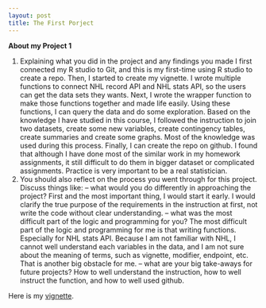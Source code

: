 ```yaml
---
layout: post
title: The First Porject
---
```


**About my Project 1**

1.	Explaining what you did in the project and any findings you made
I first connected my R studio to Git, and this is my first-time using R studio to create a repo. Then, I started to create my vignette. I wrote multiple functions to connect NHL record API and NHL stats API, so the users can get the data sets they wants. Next, I wrote the wrapper function to make those functions together and made life easily. Using these functions, I can query the data and do some exploration. Based on the knowledge I have studied in this course, I followed the instruction to join two datasets, create some new variables, create contingency tables, create summaries and create some graphs. Most of the knowledge was used during this process. Finally, I can create the repo on github. I found that although I have done most of the similar work in my homework assignments, it still difficult to do them in bigger dataset or complicated assignments. Practice is very important to be a real statistician.
2.	 You should also reflect on the process you went through for this project. Discuss things like:
– what would you do differently in approaching the project?
First and the most important thing, I would start it early. I would clarify the true purpose of the requirements in the instruction at first, not write the code without clear understanding. 
– what was the most difficult part of the logic and programming for you?
The most difficult part of the logic and programming for me is that writing functions. Especially for NHL stats API. Because I am not familiar with NHL, I cannot well understand each variables in the data, and I am not sure about the meaning of terms, such as vignette, modifier, endpoint, etc. That is another big obstacle for me. 
– what are your big take-aways for future projects?
How to well understand the instruction, how to well instruct the function, and how to well used github. 

Here is my [vignette](https://en.wikipedia.org/wiki/Jay_Chou).


